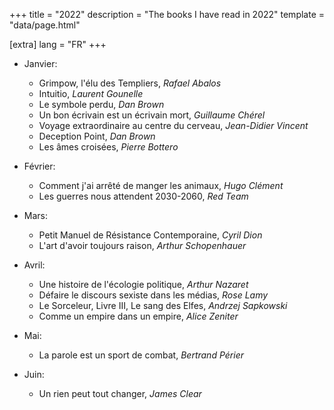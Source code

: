 +++
title = "2022"
description = "The books I have read in 2022"
template = "data/page.html"

[extra]
lang = "FR"
+++

* Janvier:
    * Grimpow, l'élu des Templiers, *Rafael Abalos*
    * Intuitio, *Laurent Gounelle*
    * Le symbole perdu, *Dan Brown*
    * Un bon écrivain est un écrivain mort, *Guillaume Chérel*
    * Voyage extraordinaire au centre du cerveau, *Jean-Didier Vincent*
    * Deception Point, *Dan Brown*
    * Les âmes croisées, *Pierre Bottero*

* Février:
    * Comment j'ai arrêté de manger les animaux, *Hugo Clément*
    * Les guerres nous attendent 2030-2060, *Red Team*

* Mars:
   * Petit Manuel de Résistance Contemporaine, *Cyril Dion*
   * L'art d'avoir toujours raison, *Arthur Schopenhauer*

* Avril:
    * Une histoire de l'écologie politique, *Arthur Nazaret*
    * Défaire le discours sexiste dans les médias, *Rose Lamy*
    * Le Sorceleur, Livre III, Le sang des Elfes, *Andrzej Sapkowski*
    * Comme un empire dans un empire, *Alice Zeniter*

* Mai:
   * La parole est un sport de combat, *Bertrand Périer*

* Juin:
    * Un rien peut tout changer, *James Clear*
